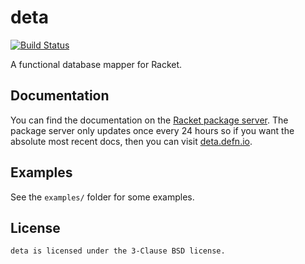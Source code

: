 # deta

[![Build Status](https://img.shields.io/endpoint.svg?url=https%3A%2F%2Factions-badge.atrox.dev%2FBogdanp%2Fdeta%2Fbadge&style=flat)](https://actions-badge.atrox.dev/Bogdanp/deta/goto)

A functional database mapper for Racket.

## Documentation

You can find the documentation on the [Racket package server][docs].
The package server only updates once every 24 hours so if you want the
absolute most recent docs, then you can visit [deta.defn.io][docs-master].

## Examples

See the `examples/` folder for some examples.

## License

    deta is licensed under the 3-Clause BSD license.


[docs]: https://docs.racket-lang.org/deta/index.html
[docs-master]: https://deta.defn.io

